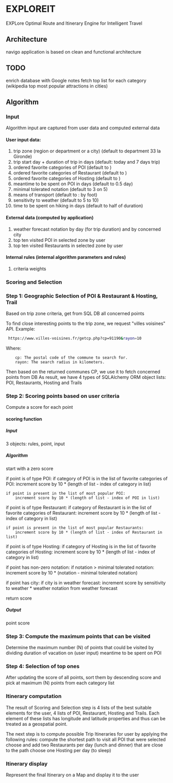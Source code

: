 # EXPLOREIT

EXPLore Optimal Route and Itinerary Engine for Intelligent Travel

## Architecture
navigo application is based on clean and functional architecture


## TODO
enrich database with Google notes 
fetch top list for each category (wikipedia top most popular attractions in cities)

## Algorithm

### Input
Algorithm input are captured from user data and computed external data

#### User input data:
1. trip zone (region or department or a city) (default to department 33 la Gironde)
2. trip start day + duration of trip in days (default: today and 7 days trip)
3. ordered favorite categories of POI (default to )
4. ordered favorite categories of Restaurant (default to )
5. ordered favorite categories of Hosting (default to )
6. meantime to be spent on POI in days (default to 0.5 day)
7. minimal tolerated notation (default to 3 on 5)
8. means of transport (default to : by foot)
9. sensitivity to weather (default to 5 to 10) 
10. time to be spent on hiking in days (default to half of duration) 


#### External data (computed by application)
1. weather forecast notation by day (for trip duration) and by concerned city 
2. top ten visited POI in selected zone by user
3. top ten visited Restaurants in selected zone by user


#### Internal rules (internal algorithm parameters and rules)
1. criteria weights 

### Scoring and Selection

### Step 1: Geographic Selection of POI & Restaurant & Hosting, Trail
Based on trip zone criteria, get from SQL DB all concerned points 

To find close interesting points to the trip zone, we request "villes voisines" API.
Example:
```sh
 https://www.villes-voisines.fr/getcp.php?cp=91190&rayon=10
```
Where:
        
        cp: The postal code of the commune to search for.
        rayon: The search radius in kilometers.

Then based on the returned communes CP, we use it to fetch concerned points from DB
As result, we have 4 types of SQLAlchemy ORM object lists: POI, Restaurants, Hosting and Trails


### Step 2: Scoring points based on user criteria
Compute a score for each point 

#### scoring function

##### Input
3 objects: rules, point, input

##### Algorithm
start with a zero score

if point is of type POI: 
    if category of POI is in the list of favorite categories of POI: 
        increment score by 10 * (length of list - index of category in list)

    if point is present in the list of most popular POI:
        increment score by 10 * (length of list - index of POI in list)

if point is of type Restaurant: 
    if category of Restaurant is in the list of favorite categories of Restaurant: 
        increment score by 10 * (length of list - index of category in list)

    if point is present in the list of most popular Restaurants:
        increment score by 10 * (length of list - index of Restaurant in list)

if point is of type Hosting: 
    if category of Hosting is in the list of favorite categories of Hosting: 
        increment score by 10 * (length of list - index of category in list)

if point has non-zero notation:
    if notation > minimal tolerated notation:
        increment score by 10 * (notation - minimal tolerated notation) 

if point has city:
    if city is in weather forecast:
        increment score by sensitivity to weather * weather notation from weather forecast

return score

##### Output
point score


### Step 3: Compute the maximum points that can be visited 
Determine the maximum number (N) of points that could be visited by dividing duration of vacation on (user input) meantime to be spent on POI


### Step 4: Selection of top ones
After updating the score of all points, sort them by descending score and pick at maximum (N) points from each category list


### Itinerary computation 

The result of Scoring and Selection step is 4 lists of the best suitable elements for the user, 4 lists of POI, Restaurant, Hosting and Trails.
Each element of these lists has longitude and latitude properties and thus can be treated as a geospatial point.

The next step is to compute possible Trip Itineraries for user by applying the following rules:
compute the shortest path to visit all POI that were selected
choose and add two Restaurants per day (lunch and dinner) that are close to the path
choose one Hosting per day (to sleep)


### Itinerary display 

Represent the final Itinerary on a Map and display it to the user

